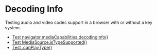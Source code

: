 # Decoding Info

Testing audio and video codec support in a browser with or without a key system.

- [Test navigator.mediaCapabilities.decodingInfo()](https://vvideo.github.io/decoding-info/pages/decoding-info.html)
- [Test MediaSource.isTypeSupported()](https://vvideo.github.io/decoding-info/pages/is-type-supported.html)
- [Test .canPlayType()](https://vvideo.github.io/decoding-info/pages/can-play-type.html)



